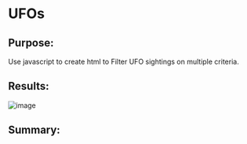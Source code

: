 # UFOs

## Purpose:
Use javascript to create html to Filter UFO sightings on multiple criteria.

## Results:
![image](https://user-images.githubusercontent.com/109333158/216895848-ad6ccde0-bc1e-4466-806a-9eb86cfc345d.png)

## Summary:
